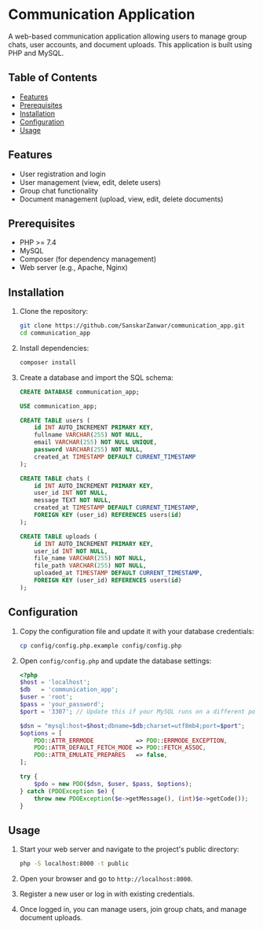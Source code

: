 # Communication Application

A web-based communication application allowing users to manage group chats, user accounts, and document uploads. This application is built using PHP and MySQL.

## Table of Contents

- [Features](#features)
- [Prerequisites](#prerequisites)
- [Installation](#installation)
- [Configuration](#configuration)
- [Usage](#usage)

## Features

- User registration and login
- User management (view, edit, delete users)
- Group chat functionality
- Document management (upload, view, edit, delete documents)

## Prerequisites

- PHP >= 7.4
- MySQL
- Composer (for dependency management)
- Web server (e.g., Apache, Nginx)

## Installation

1. Clone the repository:
    ```sh
    git clone https://github.com/SanskarZanwar/communication_app.git
    cd communication_app
    ```

2. Install dependencies:
    ```sh
    composer install
    ```

3. Create a database and import the SQL schema:
    ```sql
    CREATE DATABASE communication_app;

    USE communication_app;

    CREATE TABLE users (
        id INT AUTO_INCREMENT PRIMARY KEY,
        fullname VARCHAR(255) NOT NULL,
        email VARCHAR(255) NOT NULL UNIQUE,
        password VARCHAR(255) NOT NULL,
        created_at TIMESTAMP DEFAULT CURRENT_TIMESTAMP
    );

    CREATE TABLE chats (
        id INT AUTO_INCREMENT PRIMARY KEY,
        user_id INT NOT NULL,
        message TEXT NOT NULL,
        created_at TIMESTAMP DEFAULT CURRENT_TIMESTAMP,
        FOREIGN KEY (user_id) REFERENCES users(id)
    );

    CREATE TABLE uploads (
        id INT AUTO_INCREMENT PRIMARY KEY,
        user_id INT NOT NULL,
        file_name VARCHAR(255) NOT NULL,
        file_path VARCHAR(255) NOT NULL,
        uploaded_at TIMESTAMP DEFAULT CURRENT_TIMESTAMP,
        FOREIGN KEY (user_id) REFERENCES users(id)
    );
    ```

## Configuration

1. Copy the configuration file and update it with your database credentials:
    ```sh
    cp config/config.php.example config/config.php
    ```

2. Open `config/config.php` and update the database settings:
    ```php
    <?php
    $host = 'localhost';
    $db   = 'communication_app';
    $user = 'root';
    $pass = 'your_password';
    $port = '3307'; // Update this if your MySQL runs on a different port

    $dsn = "mysql:host=$host;dbname=$db;charset=utf8mb4;port=$port";
    $options = [
        PDO::ATTR_ERRMODE            => PDO::ERRMODE_EXCEPTION,
        PDO::ATTR_DEFAULT_FETCH_MODE => PDO::FETCH_ASSOC,
        PDO::ATTR_EMULATE_PREPARES   => false,
    ];

    try {
        $pdo = new PDO($dsn, $user, $pass, $options);
    } catch (PDOException $e) {
        throw new PDOException($e->getMessage(), (int)$e->getCode());
    }
    ```

## Usage

1. Start your web server and navigate to the project's public directory:
    ```sh
    php -S localhost:8000 -t public
    ```

2. Open your browser and go to `http://localhost:8000`.

3. Register a new user or log in with existing credentials.

4. Once logged in, you can manage users, join group chats, and manage document uploads.




